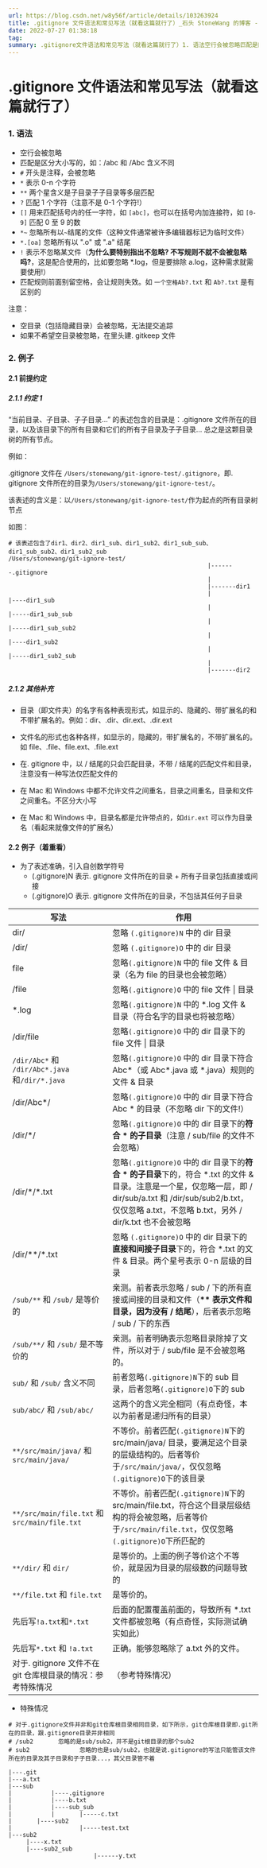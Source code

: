 ```yaml
---
url: https://blog.csdn.net/w8y56f/article/details/103263924
title: .gitignore 文件语法和常见写法（就看这篇就行了）_石头 StoneWang 的博客 - CSDN 博客_gitignore 怎么写
date: 2022-07-27 01:38:18
tag: 
summary: .gitignore文件语法和常见写法（就看这篇就行了）1. 语法空行会被忽略匹配是区分大小写的，如：/abc 和 /Abc 含义不同# 开头是注释，会被忽略* 表示0-n个字符** 两个星含义是子目录子子目录等多层匹配? 匹配1个字符（注意不是0-1个字符!）[] 用来匹配括号内的任一字符，如 [abc]，也可以在括号内加连接符，如 [0-9] 匹配0至9的数*~ 忽略所有以...
---
```

# .gitignore 文件语法和常见写法（就看这篇就行了）

### 1. 语法

*   空行会被忽略
*   匹配是区分大小写的，如：/abc 和 /Abc 含义不同
*   `#` 开头是注释，会被忽略
*   `*` 表示 0-n 个字符
*   `**` 两个星含义是子目录子子目录等多层匹配
*   `?` 匹配 1 个字符（注意不是 0-1 个字符!）
*   `[]` 用来匹配括号内的任一字符，如 `[abc]`，也可以在括号内加连接符，如 `[0-9]` 匹配 0 至 9 的数
*   `*~` 忽略所有以`~`结尾的文件（这种文件通常被许多编辑器标记为临时文件）
*   `*.[oa]` 忽略所有以 ".o" 或 ".a" 结尾
*   `!` 表示不忽略某文件（**为什么要特别指出不忽略? 不写规则不就不会被忽略吗?**，这是配合使用的，比如要忽略 *.log，但是要排除 a.log，这种需求就需要使用!）
*   匹配规则前面别留空格，会让规则失效。如 `一个空格Ab?.txt` 和 `Ab?.txt` 是有区别的

注意：

*   空目录（包括隐藏目录）会被忽略，无法提交追踪
*   如果不希望空目录被忽略，在里头建. gitkeep 文件

### 2. 例子

#### 2.1 前提约定

##### 2.1.1 约定 1

“当前目录、子目录、子子目录…” 的表述包含的目录是：.gitignore 文件所在的目录，以及该目录下的所有目录和它们的所有子目录及子子目录… 总之是这颗目录树的所有节点。

例如：

.gitignore 文件在 `/Users/stonewang/git-ignore-test/.gitignore`，即. gitignore 文件所在的目录为`/Users/stonewang/git-ignore-test/`。

该表述的含义是：以`/Users/stonewang/git-ignore-test/`作为起点的所有目录树节点

如图：

```
# 该表述包含了dir1、dir2、dir1_sub、dir1_sub2、dir1_sub_sub、dir1_sub_sub2、dir1_sub2_sub
/Users/stonewang/git-ignore-test/
														|-------.gitignore
														|
														|-------dir1
														|				|----dir1_sub
														|								|-----dir1_sub_sub
														|								|-----dir1_sub_sub2
														|				|----dir1_sub2
														|								|-----dir1_sub2_sub
														|
														|-------dir2 
```

##### 2.1.2 其他补充

*   目录（即文件夹）的名字有各种表现形式，如显示的、隐藏的、带扩展名的和不带扩展名的。例如：dir、.dir、dir.ext、.dir.ext
    
*   文件名的形式也各种各样，如显示的，隐藏的，带扩展名的，不带扩展名的。如 file、.file、file.ext、.file.ext
    
*   在. gitignore 中，以 / 结尾的只会匹配目录，不带 / 结尾的匹配文件和目录，注意没有一种写法仅匹配文件的
    
*   在 Mac 和 Windows 中都不允许文件之间重名，目录之间重名，目录和文件之间重名。不区分大小写
    
*   在 Mac 和 Windows 中，目录名都是允许带点的，如`dir.ext` 可以作为目录名（看起来就像文件的扩展名）
    

#### 2.2 例子（着重看）

*   为了表述准确，引入自创数学符号
    *   (.gitignore)N 表示. gitignore 文件所在的目录 + 所有子目录包括直接或间接
    *   (.gitignore)O 表示. gitignore 文件所在的目录，不包括其任何子目录

<table><thead><tr><th>写法</th><th>作用</th></tr></thead><tbody><tr><td>dir/</td><td>忽略 <code>(.gitignore)N</code> 中的 dir 目录</td></tr><tr><td>/dir/</td><td>忽略 <code>(.gitignore)O</code> 中的 dir 目录</td></tr><tr><td>file</td><td>忽略<code>(.gitignore)N</code> 中的 file 文件 &amp; 目录（名为 file 的目录也会被忽略）</td></tr><tr><td>/file</td><td>忽略<code>(.gitignore)O</code> 中的 file 文件 | 目录</td></tr><tr><td>*.log</td><td>忽略<code>(.gitignore)N</code> 中的 *.log 文件 &amp; 目录（符合名字的目录也将被忽略）</td></tr><tr><td>/dir/file</td><td>忽略<code>(.gitignore)O</code> 中的 dir 目录下的 file 文件 | 目录</td></tr><tr><td><code>/dir/Abc*</code> 和 <code>/dir/Abc*.java</code> 和<code>/dir/*.java</code></td><td>忽略<code>(.gitignore)O</code> 中的 dir 目录下符合 Abc*（或 Abc*.java 或 *.java）规则的文件 &amp; 目录</td></tr><tr><td>/dir/Abc*/</td><td>忽略<code>(.gitignore)O</code> 中的 dir 目录下符合 Abc * 的目录（不忽略 dir 下的文件!）</td></tr><tr><td>/dir/*/</td><td>忽略<code>(.gitignore)O</code> 中的 dir 目录下的<strong>符合 *<strong> 的</strong>子目录</strong>（注意 / sub/file 的文件不会忽略）</td></tr><tr><td>/dir/*/*.txt</td><td>忽略<code>(.gitignore)O</code> 中的 dir 目录下的<strong>符合 *<strong> 的</strong>子目录</strong>下的，符合 *.txt 的文件 &amp; 目录。注意是一个星，仅忽略一层，即 / dir/sub/a.txt 和 /dir/sub/sub2/b.txt，仅仅忽略 a.txt，不忽略 b.txt，另外 / dir/k.txt 也不会被忽略</td></tr><tr><td>/dir/**/*.txt</td><td>忽略 <code>(.gitignore)O</code> 中的 dir 目录下的<strong>直接和间接子目录</strong>下的，符合 *.txt 的文件 &amp; 目录。两个星号表示 0-n 层级的目录</td></tr><tr><td><code>/sub/**</code> 和 <code>/sub/</code> 是等价的</td><td>亲测。前者表示忽略 / sub / 下的所有直接或间接的目录和文件（<strong>** 表示文件和目录，因为没有 / 结尾</strong>），后者表示忽略 / sub / 下的东西</td></tr><tr><td><code>/sub/**/</code> 和 <code>/sub/</code> 是不等价的</td><td>亲测。前者明确表示忽略目录除掉了文件，所以对于 / sub/file 是不会被忽略的。</td></tr><tr><td><code>sub/</code> 和 <code>/sub/</code> 含义不同</td><td>前者忽略<code>(.gitignore)N</code>下的 sub 目录，后者忽略<code>(.gitignore)O</code>下的 sub</td></tr><tr><td><code>sub/abc/</code> 和 <code>/sub/abc/</code></td><td>这两个的含义完全相同（有点奇怪，本以为前者是递归所有的目录）</td></tr><tr><td><code>**/src/main/java/</code> 和 <code>src/main/java/</code></td><td>不等价。前者匹配<code>(.gitignore)N</code>下的 src/main/java/ 目录，要满足这个目录的层级结构的。后者等价于<code>/src/main/java/</code>，仅仅忽略<code>(.gitignore)O</code>下的该目录</td></tr><tr><td><code>**/src/main/file.txt</code> 和 <code>src/main/file.txt</code></td><td>不等价。前者匹配<code>(.gitignore)N</code>下的 src/main/file.txt，符合这个目录层级结构的将会被忽略，后者等价于<code>/src/main/file.txt</code>，仅仅忽略<code>(.gitignore)O</code>下所匹配的</td></tr><tr><td><code>**/dir/</code> 和 <code>dir/</code></td><td>是等价的。上面的例子等价这个不等价，就是因为目录的层级数的问题导致的</td></tr><tr><td><code>**/file.txt</code> 和 <code>file.txt</code></td><td>是等价的。</td></tr><tr><td>先后写<code>!a.txt</code>和<code>*.txt</code></td><td>后面的配置覆盖前面的，导致所有 *.txt 文件都被忽略（有点奇怪，实际测试确实如此）</td></tr><tr><td>先后写<code>*.txt</code> 和 <code>!a.txt</code></td><td>正确。能够忽略除了 a.txt 外的文件。</td></tr><tr><td>对于. gitignore 文件不在 git 仓库根目录的情况：参考特殊情况</td><td>（参考特殊情况）</td></tr></tbody></table>

*   特殊情况

```
# 对于.gitignore文件并非和git仓库根目录相同目录，如下所示，git仓库根目录即.git所在的目录，跟.gitignore目录并非相同
# /sub2       忽略的是sub/sub2，并不是git根目录的那个sub2
# sub2				忽略的也是sub/sub2，也就是说.gitignore的写法只能管该文件所在的目录及其子目录和子子目录...，其父目录管不着

|---.git
|---a.txt
|---sub
|			|----.gitignore
|	 		|----b.txt
|	 		|----sub_sub
|	 		|   	|-----c.txt	
|   	|----sub2
|   				|-----test.txt		
|---sub2
	 |----x.txt
	 |----sub2_sub
	 					|------y.txt 
```